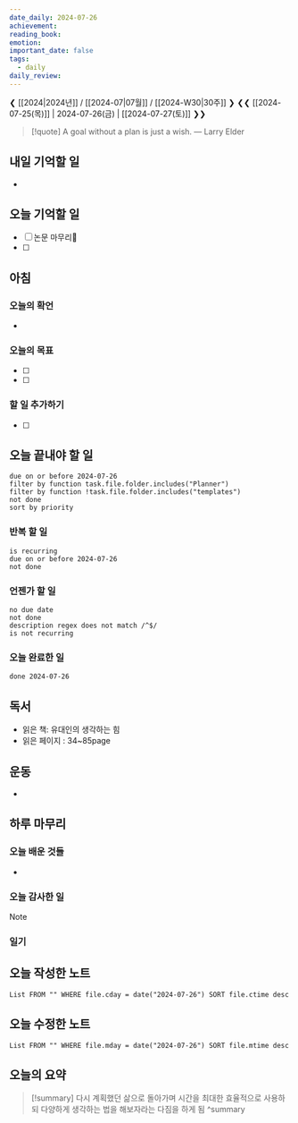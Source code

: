 ```yaml
---
date_daily: 2024-07-26
achievement: 
reading_book: 
emotion: 
important_date: false
tags:
  - daily
daily_review:
---
```

❮ [[2024|2024년]] / [[2024-07|07월]] / [[2024-W30|30주]] ❯
❮❮ [[2024-07-25(목)]] | 2024-07-26(금) | [[2024-07-27(토)]] ❯❯


> [!quote] A goal without a plan is just a wish.
> — Larry Elder

## 내일 기억할 일 
- 

## 오늘 기억할 일
- [ ] 논문 마무리🔺 
- [ ] 
## 아침 
### 오늘의 확언 
- 
### 오늘의 목표 
- [ ] 
- [ ] 

### 할 일 추가하기 
- [ ] 

## 오늘 끝내야 할 일 
```tasks
due on or before 2024-07-26 
filter by function task.file.folder.includes("Planner") 
filter by function !task.file.folder.includes("templates") 
not done 
sort by priority 
```
### 반복 할 일 
```tasks
is recurring
due on or before 2024-07-26 
not done
```

### 언젠가 할 일 
```tasks 
no due date 
not done 
description regex does not match /^$/
is not recurring
``` 
### 오늘 완료한 일 
```tasks
done 2024-07-26 
``` 
## 독서 
- 읽은 책: 유대인의 생각하는 힘
- 읽은 페이지 : 34~85page
## 운동 
- 
## 하루 마무리 
### 오늘 배운 것들 
- 
### 오늘 감사한 일 
>[!note] 


### 일기 
## 오늘 작성한 노트 
```dataview 
List FROM "" WHERE file.cday = date("2024-07-26") SORT file.ctime desc 
``` 
## 오늘 수정한 노트 
 ```dataview 
 List FROM "" WHERE file.mday = date("2024-07-26") SORT file.mtime desc 
 ```
 ## 오늘의 요약
>[!summary]
> 다시 계획했던 삶으로 돌아가며 시간을 최대한 효율적으로 사용하되 다양하게 생각하는 법을 해보자라는 다짐을 하게 됨
>^summary

